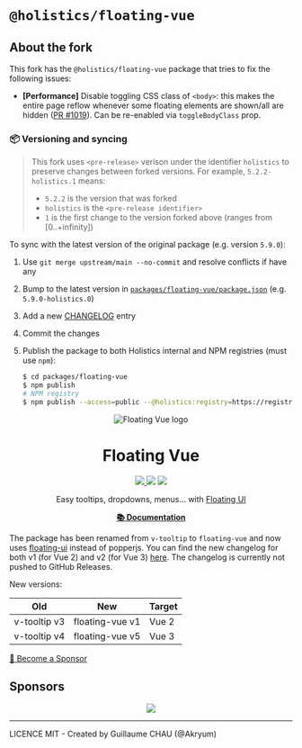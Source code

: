 # `@holistics/floating-vue`

## About the fork

This fork has the `@holistics/floating-vue` package that tries to fix the following issues:

- **[Performance]** Disable toggling CSS class of `<body>`: this makes the entire page reflow whenever some floating elements are shown/all are hidden ([PR #1019](https://github.com/Akryum/floating-vue/pull/1019)). Can be re-enabled via `toggleBodyClass` prop.

### 📦️ Versioning and syncing

> This fork uses `<pre-release>` verison under the identifier `holistics` to preserve changes between forked versions. For example, `5.2.2-holistics.1` means:
>
> - `5.2.2` is the version that was forked
> - `holistics` is the `<pre-release identifier>`
> - `1` is the first change to the version forked above (ranges from [0..+infinity])

To sync with the latest version of the original package (e.g. version `5.9.0`):

1. Use `git merge upstream/main --no-commit` and resolve conflicts if have any
2. Bump to the latest version in [`packages/floating-vue/package.json`](./packages/floating-vue/package.json) (e.g. `5.9.0-holistics.0`)
3. Add a new [CHANGELOG](./CHANGELOG.md) entry
4. Commit the changes
5. Publish the package to both Holistics internal and NPM registries (must use `npm`):

    ```sh
    $ cd packages/floating-vue
    $ npm publish
    # NPM registry
    $ npm publish --access=public --@holistics:registry=https://registry.npmjs.org/
    ```

<p align="center">
<img src="./logo.png" alt="Floating Vue logo"/>
</p>

<h1 align="center">Floating Vue</h1>

<p align="center">
<a href="https://www.npmjs.com/package/floating-vue"><img src="https://img.shields.io/npm/v/floating-vue.svg"/> <img src="https://img.shields.io/npm/dm/floating-vue.svg"/></a> <a href="https://vuejs.org/"><img src="https://img.shields.io/badge/vue-3|2-brightgreen.svg"/></a>
</p>

<p align="center">
Easy tooltips, dropdowns, menus... with <a href="https://github.com/floating-ui/floating-ui">Floating UI</a>
</p>

<p align="center">
  <a href="https://floating-vue.starpad.dev/"><b>📚️ Documentation</b></a>
</p>

The package has been renamed from `v-tooltip` to `floating-vue` and now uses [floating-ui](https://floating-ui.com) instead of popperjs. You can find the new changelog for both v1 (for Vue 2) and v2 (for Vue 3) [here](https://github.com/Akryum/floating-vue/blob/main/CHANGELOG.md). The changelog is currently not pushed to GitHub Releases.

New versions:

|Old|New|Target
|---|---|---|
|v-tooltip v3|floating-vue v1|Vue 2|
|v-tooltip v4|floating-vue v5|Vue 3|

[💚️ Become a Sponsor](https://github.com/sponsors/Akryum)

## Sponsors

<p align="center">
  <a href="https://guillaume-chau.info/sponsors/" target="_blank">
    <img src='https://akryum.netlify.app/sponsors.svg'/>
  </a>
</p>

---

LICENCE MIT - Created by Guillaume CHAU (@Akryum)
